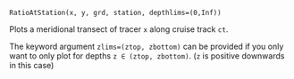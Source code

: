 ```
RatioAtStation(x, y, grd, station, depthlims=(0,Inf))
```

Plots a meridional transect of tracer `x` along cruise track `ct`.

The keyword argument `zlims=(ztop, zbottom)` can be provided if you only want to only plot for depths `z ∈ (ztop, zbottom)`. (`z` is positive downwards in this case)
